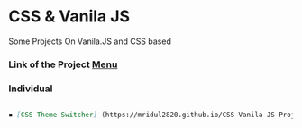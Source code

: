# CSS & Vanila JS

Some Projects On Vanila.JS and CSS based

### Link of the Project [Menu](https://mridul2820.github.io/CSS-Vanila-JS-Projects/)

### Individual

```markdown

◾ [CSS Theme Switcher] (https://mridul2820.github.io/CSS-Vanila-JS-Projects/Vanila-JS/css-theme-switcher/index.html)

```
